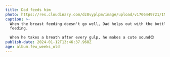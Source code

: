 ```yaml
---
title: Dad feeds him
photo: https://res.cloudinary.com/dz8vyplpm/image/upload/v1706449721/IMG_8357_kmagqr.jpg
caption: >-
  When the breast feeding doesn't go well, Dad helps out with the bottle
  feeding.

  When he takes a breath after every gulp, he makes a cute sound😊
publish-date: 2024-01-12T13:46:37.968Z
age: album.few_weeks_old
---
```

